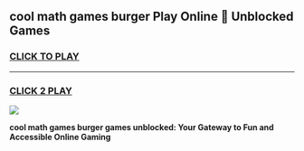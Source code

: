
## cool math games burger Play Online 👋 Unblocked Games
<h3>
<a href="https://news.freeplayer.one?title=cool_math_games_burger&ref=17CMG">CLICK TO PLAY</a></h3>
<hr>

<h3>
<a href="https://news.freeplayer.one?title=cool_math_games_burger&ref=17CMG">CLICK 2 PLAY</a>
  
</h3>

<a href="https://news.freeplayer.one?title=cool_math_games_burger&ref=17CMG/"><img src="https://clearcache.store/games.png"></a>


**cool math games burger games unblocked: Your Gateway to Fun and Accessible Online Gaming**
